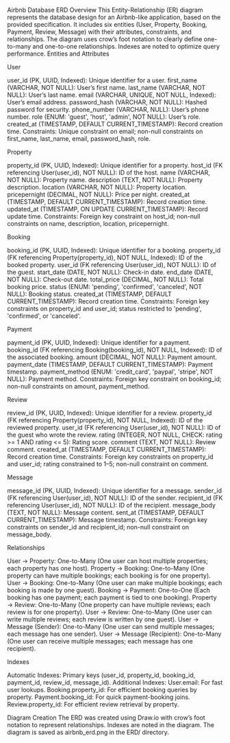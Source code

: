 Airbnb Database ERD
Overview
This Entity-Relationship (ER) diagram represents the database design for an Airbnb-like application, based on the provided specification. It includes six entities (User, Property, Booking, Payment, Review, Message) with their attributes, constraints, and relationships. The diagram uses crow’s foot notation to clearly define one-to-many and one-to-one relationships. Indexes are noted to optimize query performance.
Entities and Attributes

User

user_id (PK, UUID, Indexed): Unique identifier for a user.
first_name (VARCHAR, NOT NULL): User’s first name.
last_name (VARCHAR, NOT NULL): User’s last name.
email (VARCHAR, UNIQUE, NOT NULL, Indexed): User’s email address.
password_hash (VARCHAR, NOT NULL): Hashed password for security.
phone_number (VARCHAR, NULL): User’s phone number.
role (ENUM: 'guest', 'host', 'admin', NOT NULL): User’s role.
created_at (TIMESTAMP, DEFAULT CURRENT_TIMESTAMP): Record creation time.
Constraints: Unique constraint on email; non-null constraints on first_name, last_name, email, password_hash, role.


Property

property_id (PK, UUID, Indexed): Unique identifier for a property.
host_id (FK referencing User(user_id), NOT NULL): ID of the host.
name (VARCHAR, NOT NULL): Property name.
description (TEXT, NOT NULL): Property description.
location (VARCHAR, NOT NULL): Property location.
pricepernight (DECIMAL, NOT NULL): Price per night.
created_at (TIMESTAMP, DEFAULT CURRENT_TIMESTAMP): Record creation time.
updated_at (TIMESTAMP, ON UPDATE CURRENT_TIMESTAMP): Record update time.
Constraints: Foreign key constraint on host_id; non-null constraints on name, description, location, pricepernight.


Booking

booking_id (PK, UUID, Indexed): Unique identifier for a booking.
property_id (FK referencing Property(property_id), NOT NULL, Indexed): ID of the booked property.
user_id (FK referencing User(user_id), NOT NULL): ID of the guest.
start_date (DATE, NOT NULL): Check-in date.
end_date (DATE, NOT NULL): Check-out date.
total_price (DECIMAL, NOT NULL): Total booking price.
status (ENUM: 'pending', 'confirmed', 'canceled', NOT NULL): Booking status.
created_at (TIMESTAMP, DEFAULT CURRENT_TIMESTAMP): Record creation time.
Constraints: Foreign key constraints on property_id and user_id; status restricted to 'pending', 'confirmed', or 'canceled'.


Payment

payment_id (PK, UUID, Indexed): Unique identifier for a payment.
booking_id (FK referencing Booking(booking_id), NOT NULL, Indexed): ID of the associated booking.
amount (DECIMAL, NOT NULL): Payment amount.
payment_date (TIMESTAMP, DEFAULT CURRENT_TIMESTAMP): Payment timestamp.
payment_method (ENUM: 'credit_card', 'paypal', 'stripe', NOT NULL): Payment method.
Constraints: Foreign key constraint on booking_id; non-null constraints on amount, payment_method.


Review

review_id (PK, UUID, Indexed): Unique identifier for a review.
property_id (FK referencing Property(property_id), NOT NULL, Indexed): ID of the reviewed property.
user_id (FK referencing User(user_id), NOT NULL): ID of the guest who wrote the review.
rating (INTEGER, NOT NULL, CHECK: rating >= 1 AND rating <= 5): Rating score.
comment (TEXT, NOT NULL): Review comment.
created_at (TIMESTAMP, DEFAULT CURRENT_TIMESTAMP): Record creation time.
Constraints: Foreign key constraints on property_id and user_id; rating constrained to 1–5; non-null constraint on comment.


Message

message_id (PK, UUID, Indexed): Unique identifier for a message.
sender_id (FK referencing User(user_id), NOT NULL): ID of the sender.
recipient_id (FK referencing User(user_id), NOT NULL): ID of the recipient.
message_body (TEXT, NOT NULL): Message content.
sent_at (TIMESTAMP, DEFAULT CURRENT_TIMESTAMP): Message timestamp.
Constraints: Foreign key constraints on sender_id and recipient_id; non-null constraint on message_body.



Relationships

User → Property: One-to-Many (One user can host multiple properties; each property has one host).
Property → Booking: One-to-Many (One property can have multiple bookings; each booking is for one property).
User → Booking: One-to-Many (One user can make multiple bookings; each booking is made by one guest).
Booking → Payment: One-to-One (Each booking has one payment; each payment is tied to one booking).
Property → Review: One-to-Many (One property can have multiple reviews; each review is for one property).
User → Review: One-to-Many (One user can write multiple reviews; each review is written by one guest).
User → Message (Sender): One-to-Many (One user can send multiple messages; each message has one sender).
User → Message (Recipient): One-to-Many (One user can receive multiple messages; each message has one recipient).

Indexes

Automatic Indexes: Primary keys (user_id, property_id, booking_id, payment_id, review_id, message_id).
Additional Indexes:
User.email: For fast user lookups.
Booking.property_id: For efficient booking queries by property.
Payment.booking_id: For quick payment-booking joins.
Review.property_id: For efficient review retrieval by property.



Diagram Creation
The ERD was created using Draw.io with crow’s foot notation to represent relationships. Indexes are noted in the diagram. The diagram is saved as airbnb_erd.png in the ERD/ directory.